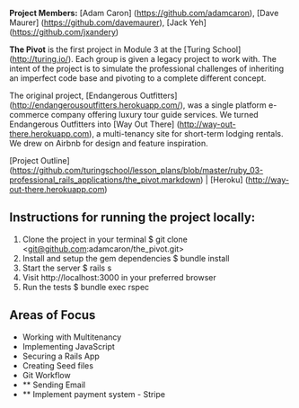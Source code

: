 **Project Members:** [Adam Caron] (https://github.com/adamcaron), [Dave Maurer] (https://github.com/davemaurer), [Jack Yeh] (https://github.com/jxandery)

**The Pivot** is the first project in Module 3 at the [Turing School] (http://turing.io/). Each group is given a legacy project to work with. The intent of the project is to simulate the professional challenges of inheriting an imperfect code base and pivoting to a complete different concept.

The original project, [Endangerous Outfitters] (http://endangerousoutfitters.herokuapp.com/), was a single platform e-commerce company offering luxury tour guide services. We turned Endangerous Outfitters into [Way Out There] (http://way-out-there.herokuapp.com), a multi-tenancy site for short-term lodging rentals. We drew on Airbnb for design and feature inspiration.

[Project Outline] (https://github.com/turingschool/lesson_plans/blob/master/ruby_03-professional_rails_applications/the_pivot.markdown) | [Heroku] (http://way-out-there.herokuapp.com)

## Instructions for running the project locally:
1. Clone the project in your terminal
  $ git clone <git@github.com:adamcaron/the_pivot.git>
2. Install and setup the gem dependencies
  $ bundle install
3. Start the server
  $ rails s
4. Visit http://localhost:3000 in your preferred browser
5. Run the tests
  $ bundle exec rspec

## Areas of Focus
- Working with Multitenancy
- Implementing JavaScript
- Securing a Rails App
- Creating Seed files
- Git Workflow
- ** Sending Email
- ** Implement payment system - Stripe

